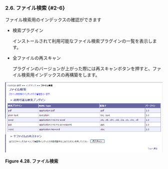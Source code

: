 ### 2.6. ファイル検索 {#2-6}

ファイル検索用のインデックスの確認ができます

*   検索プラグイン

    インストールされて利用可能なファイル検索プラグインの一覧を表示します。

*   全ファイルの再スキャン

    プラグインのバージョンが上がった際には再スキャンボタンを押すと、ファイル検索用インデックスの再構築をします。

![ファイル検索](../../assets/xoonips-mente13.png)

**Figure 4.28. ファイル検索**